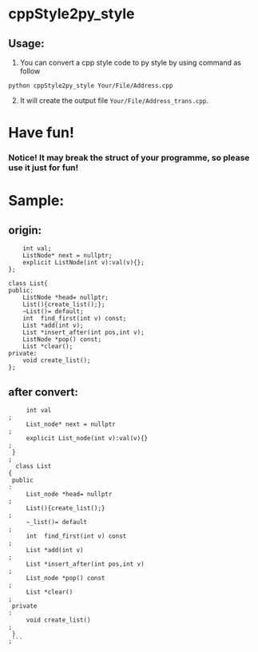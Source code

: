# cppStyle2py_style

## Usage:
1. You can convert a cpp style code to py style by using command as follow
```
python cppStyle2py_style Your/File/Address.cpp
```
2. It will create the output file  `Your/File/Address_trans.cpp`.

# Have fun!

### Notice! It may break the struct of your programme, so please use it just for fun!

# Sample:
## origin:
```struct ListNode{
    int val;
    ListNode* next = nullptr;
    explicit ListNode(int v):val(v){};
};

class List{
public:
    ListNode *head= nullptr;
    List(){create_list();};
    ~List()= default;
    int  find_first(int v) const;
    List *add(int v);
    List *insert_after(int pos,int v);
    ListNode *pop() const;
    List *clear();
private:
    void create_list();
};

```

## after convert:
```List_node                                                      {
     int val                                                           ;
     List_node* next = nullptr                                         ;
     explicit List_node(int v):val(v){}                                ;
 }                                                                     ;
  class List                                                            {
 public                                                                :
     List_node *head= nullptr                                          ;
     List(){create_list();}                                            ;
     ~_list()= default                                                 ;
     int  find_first(int v) const                                      ;
     List *add(int v)                                                  ;
     List *insert_after(int pos,int v)                                 ;
     List_node *pop() const                                            ;
     List *clear()                                                     ;
 private                                                               :
     void create_list()                                                ;
 }                                                                     ;```